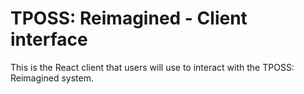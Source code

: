 # TPOSS: Reimagined - Client interface

This is the React client that users will use to interact with the TPOSS: Reimagined system.